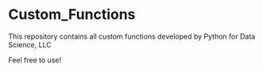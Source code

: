 # Custom_Functions
This repository contains all custom functions developed by Python for Data Science, LLC

Feel free to use! 
